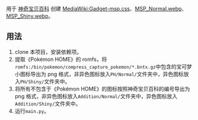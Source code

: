 用于 [神奇宝贝百科](https://wiki.52poke.com/) 创建 [MediaWiki:Gadget-msp.css](https://wiki.52poke.com/wiki/MediaWiki:Gadget-msp.css)、[MSP_Normal.webp](https://media.52poke.com/wiki/a/a2/MSP_Normal.webp)、[MSP_Shiny.webp](https://media.52poke.com/wiki/8/84/MSP_Shiny.webp)。

## 用法

1. clone 本项目，安装依赖项。
2. 提取《Pokémon HOME》的 romfs，将`romfs:/bin/pokemon/compress_capture_pokemon/*.bntx.gz`中包含的宝可梦小图标导出为 png 格式，非异色图标放入`PH/Normal/`文件夹中，异色图标放入`PH/Shiny/`文件夹中。
3. 将所有不包含于《Pokémon HOME》的图标按照神奇宝贝百科的编号导出为 png 格式，非异色图标放入`Addition/Normal/`文件夹中，异色图标放入`Addition/Shiny/`文件夹中。
4. 运行`main.py`。